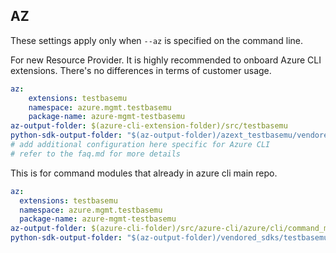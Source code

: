 ## AZ

These settings apply only when `--az` is specified on the command line.

For new Resource Provider. It is highly recommended to onboard Azure CLI extensions. There's no differences in terms of customer usage. 

``` yaml $(az) && $(target-mode) != 'core'
az:
    extensions: testbasemu
    namespace: azure.mgmt.testbasemu
    package-name: azure-mgmt-testbasemu
az-output-folder: $(azure-cli-extension-folder)/src/testbasemu
python-sdk-output-folder: "$(az-output-folder)/azext_testbasemu/vendored_sdks/testbasemu"
# add additional configuration here specific for Azure CLI
# refer to the faq.md for more details
```



This is for command modules that already in azure cli main repo. 
``` yaml $(az) && $(target-mode) == 'core'
az:
  extensions: testbasemu
  namespace: azure.mgmt.testbasemu
  package-name: azure-mgmt-testbasemu
az-output-folder: $(azure-cli-folder)/src/azure-cli/azure/cli/command_modules/testbasemu
python-sdk-output-folder: "$(az-output-folder)/vendored_sdks/testbasemu"
``` 
